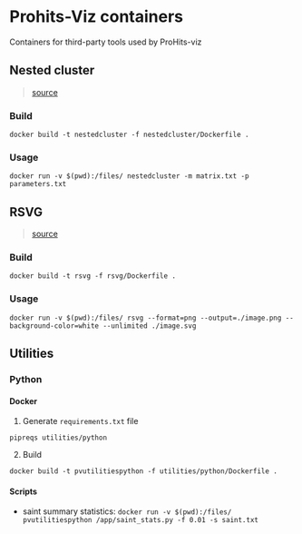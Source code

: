 # Prohits-Viz containers
Containers for third-party tools used by ProHits-viz

## Nested cluster
> [source](https://sourceforge.net/projects/nestedcluster/)

### Build
```
docker build -t nestedcluster -f nestedcluster/Dockerfile .
```

### Usage
```
docker run -v $(pwd):/files/ nestedcluster -m matrix.txt -p parameters.txt
```

## RSVG
> [source](https://gitlab.gnome.org/GNOME/librsvg)

### Build
```
docker build -t rsvg -f rsvg/Dockerfile .
```

### Usage
```
docker run -v $(pwd):/files/ rsvg --format=png --output=./image.png --background-color=white --unlimited ./image.svg
```

## Utilities

### Python

#### Docker

1. Generate `requirements.txt` file
```
pipreqs utilities/python
```

2. Build
```
docker build -t pvutilitiespython -f utilities/python/Dockerfile .
```

#### Scripts

* saint summary statistics: `docker run -v $(pwd):/files/ pvutilitiespython /app/saint_stats.py -f 0.01 -s saint.txt`
